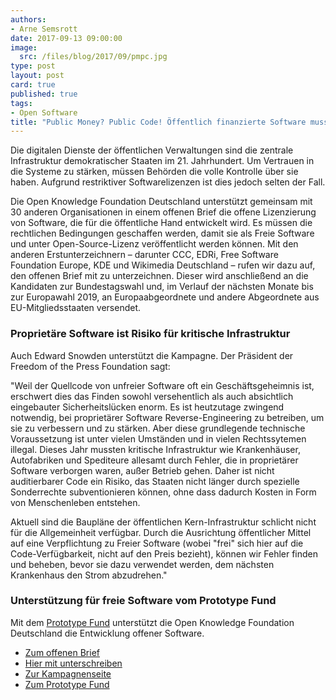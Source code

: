 ```yaml
---
authors:
- Arne Semsrott
date: 2017-09-13 09:00:00
image:
  src: /files/blog/2017/09/pmpc.jpg
type: post
layout: post
card: true
published: true
tags:
- Open Software
title: "Public Money? Public Code! Öffentlich finanzierte Software muss Open Source werden"
---
```


Die digitalen Dienste der öffentlichen Verwaltungen sind die zentrale Infrastruktur demokratischer Staaten im 21. Jahrhundert. Um Vertrauen in die Systeme zu stärken, müssen Behörden die volle Kontrolle über sie haben. Aufgrund restriktiver Softwarelizenzen ist dies jedoch selten der Fall.

Die Open Knowledge Foundation Deutschland unterstützt gemeinsam mit 30 anderen Organisationen in einem offenen Brief die offene Lizenzierung von Software, die für die öffentliche Hand entwickelt wird. Es müssen die rechtlichen Bedingungen geschaffen werden, damit sie als Freie Software und unter Open-Source-Lizenz veröffentlicht werden können. Mit den anderen Erstunterzeichnern – darunter CCC, EDRi, Free Software Foundation Europe, KDE und Wikimedia Deutschland – rufen wir dazu auf, den offenen Brief mit zu unterzeichnen. Dieser wird anschließend an die Kandidaten zur Bundestagswahl und, im Verlauf der nächsten Monate bis zur Europawahl 2019, an Europaabgeordnete und andere Abgeordnete aus EU-Mitgliedsstaaten versendet.

<h3>Proprietäre Software ist Risiko für kritische Infrastruktur</h3>

Auch Edward Snowden unterstützt die Kampagne. Der Präsident der Freedom of the Press Foundation sagt: 

"Weil der Quellcode von unfreier Software oft ein Geschäftsgeheimnis ist, erschwert dies das Finden sowohl versehentlich als auch absichtlich eingebauter Sicherheitslücken enorm. Es ist heutzutage zwingend notwendig, bei proprietärer Software Reverse-Engineering zu betreiben, um sie zu verbessern und zu stärken. Aber diese grundlegende technische Voraussetzung ist unter vielen Umständen und in vielen Rechtssytemen illegal. Dieses Jahr mussten kritische Infrastruktur wie Krankenhäuser, Autofabriken und Spediteure allesamt durch Fehler, die in proprietärer Software verborgen waren, außer Betrieb gehen. Daher ist nicht auditierbarer Code ein Risiko, das Staaten nicht länger durch spezielle Sonderrechte subventionieren können, ohne dass dadurch Kosten in Form von Menschenleben entstehen.

Aktuell sind die Baupläne der öffentlichen Kern-Infrastruktur schlicht nicht für die Allgemeinheit verfügbar. Durch die Ausrichtung öffentlicher Mittel auf eine Verpflichtung zu Freier Software (wobei "frei" sich hier auf die Code-Verfügbarkeit, nicht auf den Preis bezieht), können wir Fehler finden und beheben, bevor sie dazu verwendet werden, dem nächsten Krankenhaus den Strom abzudrehen."

<h3>Unterstützung für freie Software vom Prototype Fund</h3>

Mit dem [Prototype Fund](https://prototypefund.de/) unterstützt die Open Knowledge Foundation Deutschland die Entwicklung offener Software.

* [Zum offenen Brief](https://publiccode.eu/openletter/)
* [Hier mit unterschreiben](https://publiccode.eu/#action)
* [Zur Kampagnenseite](https://publiccode.eu)
* [Zum Prototype Fund](https://prototypefund.de/)
